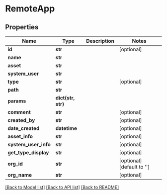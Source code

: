 # RemoteApp

## Properties
Name | Type | Description | Notes
------------ | ------------- | ------------- | -------------
**id** | **str** |  | [optional] 
**name** | **str** |  | 
**asset** | **str** |  | 
**system_user** | **str** |  | 
**type** | **str** |  | [optional] 
**path** | **str** |  | 
**params** | **dict(str, str)** |  | 
**comment** | **str** |  | [optional] 
**created_by** | **str** |  | [optional] 
**date_created** | **datetime** |  | [optional] 
**asset_info** | **str** |  | [optional] 
**system_user_info** | **str** |  | [optional] 
**get_type_display** | **str** |  | [optional] 
**org_id** | **str** |  | [optional] [default to '']
**org_name** | **str** |  | [optional] 

[[Back to Model list]](../README.md#documentation-for-models) [[Back to API list]](../README.md#documentation-for-api-endpoints) [[Back to README]](../README.md)


